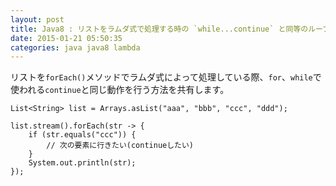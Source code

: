 ```yaml
---
layout: post
title: Java8 : リストをラムダ式で処理する時の `while...continue` と同等のループ制御
date: 2015-01-21 05:50:35
categories: java java8 lambda
---
```

<p>リストを<code>forEach()</code>メソッドでラムダ式によって処理している際、<code>for</code>、<code>while</code>で使われる<code>continue</code>と同じ動作を行う方法を共有します。</p>

<pre class="lang-java prettyprint-override"><code>List&lt;String&gt; list = Arrays.asList("aaa", "bbb", "ccc", "ddd");

list.stream().forEach(str -&gt; {
    if (str.equals("ccc")) {
        // 次の要素に行きたい(continueしたい)
    }
    System.out.println(str);
});
</code></pre>
